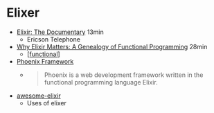 Elixer
======

* [Elixir: The Documentary](https://www.youtube.com/watch?v=lxYFOM3UJzo) 13min
    * Ericson Telephone
* [Why Elixir Matters: A Genealogy of Functional Programming](https://www.youtube.com/watch?v=cWAHpvkh8Vs) 28min
    * [[functional]]
* [Phoenix Framework](https://en.wikipedia.org/wiki/Phoenix_(web_framework))
    * > Phoenix is a web development framework written in the functional programming language Elixir.
* [awesome-elixir](https://github.com/h4cc/awesome-elixir)
    * Uses of elixer

[//begin]: # "Autogenerated link references for markdown compatibility"
[functional]: ../../../../../../c:/Users/ac954/code/mapOfComputing/computing/functional.md "Functional Programming"
[//end]: # "Autogenerated link references"